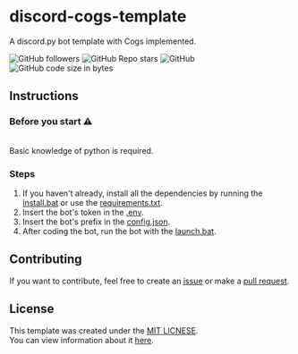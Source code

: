 # discord-cogs-template
A discord.py bot template with Cogs implemented.

![GitHub followers](https://img.shields.io/github/followers/cens6r?label=FOLLOWERS&style=for-the-badge)
![GitHub Repo stars](https://img.shields.io/github/stars/cens6r/discord-cogs-template?label=STARS&style=for-the-badge)
![GitHub](https://img.shields.io/github/license/cens6r/discord-cogs-template?style=flat-square)
![GitHub code size in bytes](https://img.shields.io/github/languages/code-size/cens6r/discord-cogs-template?style=flat-square)

## Instructions
### Before you start ⚠
<br>
Basic knowledge of python is required.

### Steps
1. If you haven't already, install all the dependencies by running the [install.bat](./src/install.bat) or use the [requirements.txt](./requirements.txt).
2. Insert the bot's token in the [.env](./src/configuration/.env).
3. Insert the bot's prefix in the [config.json](./src/configuration/config.json).
4. After coding the bot, run the bot with the [launch.bat](./src/launch.bat).

## Contributing
If you want to contribute, feel free to create an [issue](https://github.com/cens6r/discord-cogs-template/issues) or make a [pull request](https://github.com/cens6r/discord-cogs-template/pulls).

## License
This template was created under the [MIT LICNESE](./LICENSE).
<br>
You can view information about it [here](https://opensource.org/licenses/MIT).

